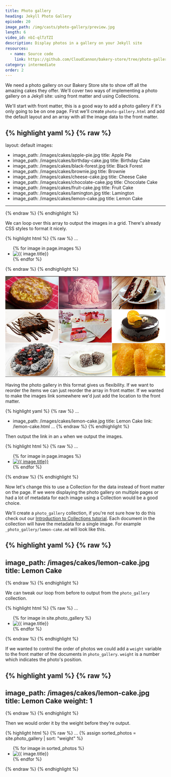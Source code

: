 ```yaml
---
title: Photo gallery
heading: Jekyll Photo Gallery
episode: 20
image_path: /img/casts/photo-gallery/preview.jpg
length: 6
video_id: nbI-qlTzTZI
description: Display photos in a gallery on your Jekyll site
resources:
  - name: Source code
    link: https://github.com/CloudCannon/bakery-store/tree/photo-gallery
category: intermediate
order: 2
---
```

We need a photo gallery on our Bakery Store site to show off all the amazing cakes they offer. We'll cover two ways of implementing a photo gallery on a Jekyll site: using front matter and using Collections.

We'll start with front matter, this is a good way to add a photo gallery if it's only going to be on one page. First we'll create `photo-gallery.html` and add the default layout and an array with all the image data to the front matter.

{% highlight yaml %}
{% raw %}
---
layout: default
images:
  - image_path: /images/cakes/apple-pie.jpg
    title: Apple Pie
  - image_path: /images/cakes/birthday-cake.jpg
    title: Birthday Cake
  - image_path: /images/cakes/black-forest.jpg
    title: Black Forest
  - image_path: /images/cakes/brownie.jpg
    title: Brownie
  - image_path: /images/cakes/cheese-cake.jpg
    title: Cheese Cake
  - image_path: /images/cakes/chocolate-cake.jpg
    title: Chocolate Cake
  - image_path: /images/cakes/fruit-cake.jpg
    title: Fruit Cake
  - image_path: /images/cakes/lamington.jpg
    title: Lamington
  - image_path: /images/cakes/lemon-cake.jpg
    title: Lemon Cake
---
{% endraw %}
{% endhighlight %}

We can loop over this array to output the images in a grid. There's already CSS styles to format it nicely.

{% highlight html %}
{% raw %}
...
<ul class="photo-gallery">
  {% for image in page.images %}
    <li><img src="{{ image.image_path }}" alt="{{ image.title}}"/></li>
  {% endfor %}
</ul>
{% endraw %}
{% endhighlight %}

![Cakes](/img/casts/photo-gallery/cakes.jpg)

Having the photo gallery in this format gives us flexibility. If we want to reorder the items we can just reorder the array in front matter. If we wanted to make the images link somewhere we'd just add the location to the front matter.

{% highlight yaml %}
{% raw %}
...
- image_path: /images/cakes/lemon-cake.jpg
  title: Lemon Cake
  link: /lemon-cake.html
...
{% endraw %}
{% endhighlight %}

Then output the link in an `a` when we output the images.

{% highlight html %}
{% raw %}
...
<ul class="photo-gallery">
  {% for image in page.images %}
    <li>
      <a href="{{ image.link }}">
        <img src="{{ image.image_path }}" alt="{{ image.title}}"/>
      </a>
    </li>
  {% endfor %}
</ul>
{% endraw %}
{% endhighlight %}

Now let's change this to use a Collection for the data instead of front matter on the page. If we were displaying the photo gallery on multiple pages or had a lot of metadata for each image using a Collection would be a good choice.

We'll create a `photo_gallery` collection, if you're not sure how to do this check out our [Introduction to Collections tutorial](/jekyll-casts/introduction-to-collections/). Each document in the collection will have the metadata for a single image. For example `_photo_gallery/lemon-cake.md` will look like this.

{% highlight yaml %}
{% raw %}
---
image_path: /images/cakes/lemon-cake.jpg
title: Lemon Cake
---
{% endraw %}
{% endhighlight %}

We can tweak our loop from before to output from the `photo_gallery` collection.

{% highlight html %}
{% raw %}
...
<ul class="photo-gallery">
  {% for image in site.photo_gallery %}
    <li><img src="{{ image.image_path }}" alt="{{ image.title}}"/></li>
  {% endfor %}
</ul>
{% endraw %}
{% endhighlight %}

If we wanted to control the order of photos we could add a `weight` variable to the front matter of the documents in `photo_gallery`. `weight` is a number which indicates the photo's position.

{% highlight yaml %}
{% raw %}
---
image_path: /images/cakes/lemon-cake.jpg
title: Lemon Cake
weight: 1
---
{% endraw %}
{% endhighlight %}

Then we would order it by the weight before they're output.

{% highlight html %}
{% raw %}
...
{% assign sorted_photos = site.photo_gallery | sort: "weight" %}
<ul class="photo-gallery">
  {% for image in sorted_photos %}
    <li><img src="{{ image.image_path }}" alt="{{ image.title}}"/></li>
  {% endfor %}
</ul>
{% endraw %}
{% endhighlight %}
